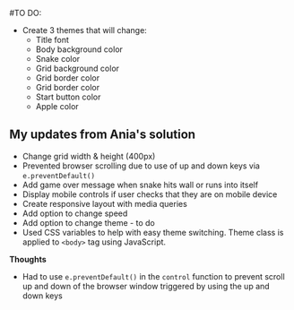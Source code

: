 #TO DO:

- Create 3 themes that will change:
    - Title font
    - Body background color
    - Snake color
    - Grid background color
    - Grid border color
    - Grid border color
    - Start button color
    - Apple color 



## My updates from Ania's solution
- Change grid width & height (400px)
- Prevented browser scrolling due to use of up and down keys via `e.preventDefault()`
- Add game over message when snake hits wall or runs into itself 
- Display mobile controls if user checks that they are on mobile device
- Create responsive layout with media queries
- Add option to change speed
- Add option to change theme - to do
- Used CSS variables to help with easy theme switching. Theme class is applied to `<body>` tag using JavaScript. 

**Thoughts**
- Had to use `e.preventDefault()` in the `control` function to prevent scroll up and down of the browser window triggered by using the up and down keys